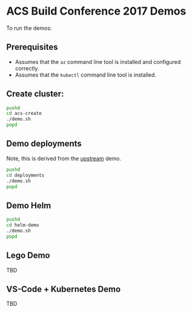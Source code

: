 # ACS Build Conference 2017 Demos

To run the demos:

## Prerequisites
   * Assumes that the `az` command line tool is installed and configured correctly.
   * Assumes that the `kubectl` command line tool is installed.

## Create cluster:
```sh
pushd
cd acs-create
./demo.sh
popd
```

## Demo deployments
Note, this is derived from the [upstream](https://github.com/kubernetes/contrib/tree/master/micro-demos/deployments) demo.

```sh
pushd
cd deployments
./demo.sh
popd
```

## Demo Helm
```sh
pushd
cd helm-demo
./demo.sh
popd
```

## Lego Demo
TBD

## VS-Code + Kubernetes Demo
TBD

